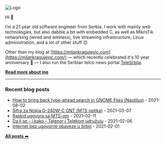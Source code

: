 ![Logo](https://milankragujevic.com/uploads/mk-logo-github.png)

Hi 👋

I’m a 21 year old software engineer from Serbia. I work with mainly web technologies, but also dabble a bit with embedded C, as well as MikroTik networking (wired and wireless), live streaming infrastructure, Linux administration, and a lot of other stuff 😊

Other than my blog at [https://milankragujevic.com](https://milankragujevic.com/) — which recently celebrated it's 10 year anniversary 🎉 — I also run the Serbian telco news portal [TeleSrbija](https://telesrbija.com). 

[**Read more about me**](https://milankragujevic.com/about)

---

### Recent blog posts

- [How to bring back type-ahead search in GNOME Files (Nautilus)](https://milankragujevic.com/how-to-bring-back-type-ahead-search-in-nautilus) - 2021-08-02
 - [Šifra za Nokia G-240W-C ONT (MTS optika)](https://milankragujevic.com/sifra-za-nokia-g-240-c-ont-mts-optika) - 2021-03-07
 - [Raskid ugovora sa MTS-om](https://milankragujevic.com/raskid-ugovora-sa-mts-om) - 2021-02-11
 - [Da li se - i kako - Telenor i Telekom udružuju](https://milankragujevic.com/da-li-se-i-kako-telenor-i-telekom-udruzuju) - 2021-02-06
 - [Internet bez ugovorne obaveze u Srbiji](https://milankragujevic.com/internet-bez-ugovorne-obaveze-u-srbiji) - 2021-02-01

[**All posts** ➡️](https://milankragujevic.com/)
